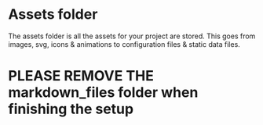 # Assets folder

The assets folder is all the assets for your project are stored. This goes from images, svg, icons & animations to configuration files & static data files. 

# PLEASE REMOVE THE markdown_files folder when finishing the setup